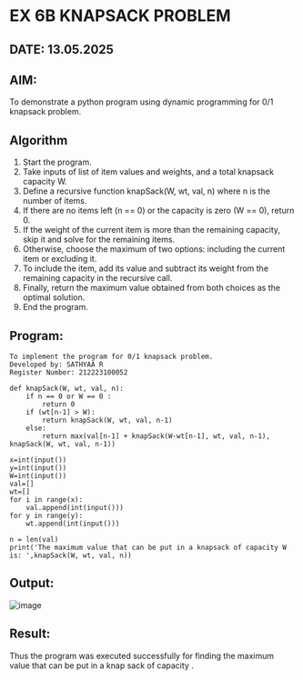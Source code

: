 # EX 6B KNAPSACK PROBLEM

## DATE: 13.05.2025

## AIM:
To demonstrate a python program using dynamic programming for 0/1 knapsack problem.


## Algorithm

1. Start the program.
2. Take inputs of list of item values and weights, and a total knapsack capacity W.
3. Define a recursive function knapSack(W, wt, val, n) where n is the number of items.
4. If there are no items left (n == 0) or the capacity is zero (W == 0), return 0.
5. If the weight of the current item is more than the remaining capacity, skip it and solve for the remaining items.
6. Otherwise, choose the maximum of two options: including the current item or excluding it.
7. To include the item, add its value and subtract its weight from the remaining capacity in the recursive call.
8. Finally, return the maximum value obtained from both choices as the optimal solution.
9. End the program.


## Program:

```
To implement the program for 0/1 knapsack problem.
Developed by: SATHYAA R
Register Number: 212223100052
```

```
def knapSack(W, wt, val, n):
	if n == 0 or W == 0 :
		return 0
	if (wt[n-1] > W):
		return knapSack(W, wt, val, n-1)
	else:
		return max(val[n-1] + knapSack(W-wt[n-1], wt, val, n-1), knapSack(W, wt, val, n-1))

x=int(input())
y=int(input())
W=int(input())
val=[]
wt=[]
for i in range(x):
    val.append(int(input()))
for y in range(y):
    wt.append(int(input()))

n = len(val)
print('The maximum value that can be put in a knapsack of capacity W is: ',knapSack(W, wt, val, n))
```


## Output:

![image](https://github.com/user-attachments/assets/ec23103c-220d-4b36-922d-aaeabc56880f)


## Result:
Thus the program was executed successfully for finding the maximum value that can be put in a knap sack of capacity .
